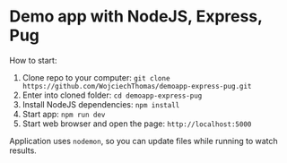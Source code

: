 # Demo app with NodeJS, Express, Pug

How to start:

1. Clone repo to your computer: `git clone https://github.com/WojciechThomas/demoapp-express-pug.git`
2. Enter into cloned folder: `cd demoapp-express-pug`
3. Install NodeJS dependencies: `npm install`
4. Start app: `npm run dev`
5. Start web browser and open the page: `http://localhost:5000`

Application uses `nodemon`, so you can update files while running to watch results.

